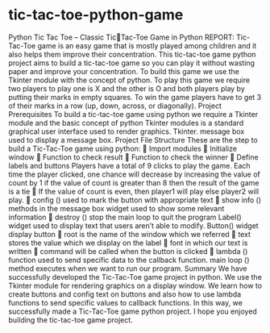 # tic-tac-toe-python-game

Python Tic Tac Toe – Classic TicTac-Toe Game in Python
REPORT:
Tic-Tac-Toe game is an easy game that is mostly played among children and it 
also helps them improve their concentration.
This tic-tac-toe game python project aims to build a tic-tac-toe game so you 
can play it without wasting paper and improve your concentration. To build 
this game we use the Tkinter module with the concept of python.
To play this game we require two players to play one is X and the other is O 
and both players play by putting their marks in empty squares.
To win the game players have to get 3 of their marks in a row (up, down, 
across, or diagonally).
Project Prerequisites
To build a tic-tac-toe game using python we require a Tkinter module and the 
basic concept of python
Tkinter modules is a standard graphical user interface used to render 
graphics.
Tkinter. message box used to display a message box.
Project File Structure
These are the step to build a Tic-Tac-Toe game using python:
 Import modules
 Initialize window
 Function to check result
 Function to check the winner
 Define labels and buttons
Players have a total of 9 clicks to play the game. Each time the player clicked, 
one chance will decrease by increasing the value of count by 1 if the value of 
count is greater than 8 then the result of the game is a tie
 If the value of count is even, then player1 will play else player2 will play.
 config () used to mark the button with appropriate text
 show info () methods in the message box widget used to show some 
relevant information
 destroy () stop the main loop to quit the program
Label() widget used to display text that users aren’t able to modify.
Button() widget display button
 root is the name of the window which we referred
 text stores the value which we display on the label
 font in which our text is written
 command will be called when the button is clicked
 lambda () function used to send specific data to the callback function.
main loop () method executes when we want to run our program.
Summary
We have successfully developed the Tic-Tac-Toe game project in python. We 
use the Tkinter module for rendering graphics on a display window. We learn 
how to create buttons and config text on buttons and also how to use lambda 
functions to send specific values to callback functions.
In this way, we successfully made a Tic-Tac-Toe game python project. I hope 
you enjoyed building the tic-tac-toe game project.
